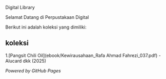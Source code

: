 Digital Library

Selamat Datang di Perpustakaan Digital

Berikut ini adalah koleksi yang dimiliki:

## koleksi
1.[Pangsit Chili Oil](ebook/Kewirausahaan_Rafa Ahmad Fahrezi_037.pdf) - Alucard dkk (2025)


*Powered by GitHub Pages*
